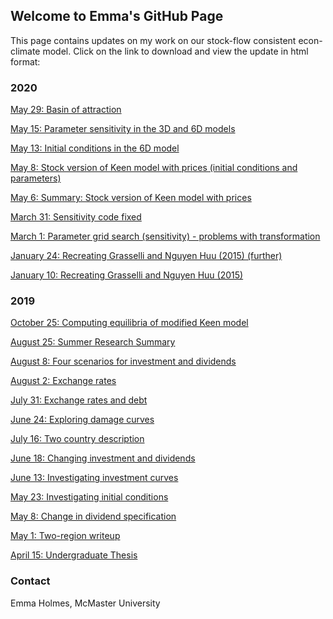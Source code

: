 ## Welcome to Emma's GitHub Page

This page contains updates on my work on our stock-flow consistent econ-climate model. Click on the link to download and view the update in html format:

### 2020

<a href="May_29_2020.html" download>May 29: Basin of attraction</a>

<a href="May_15_2020.html" download>May 15: Parameter sensitivity in the 3D and 6D models</a>

<a href="May_13_2020.html" download>May 13: Initial conditions in the 6D model</a>

<a href="May_8_2020.html" download>May 8: Stock version of Keen model with prices (initial conditions and parameters)</a>

<a href="model_and_code_may6.pdf" download>May 6: Summary: Stock version of Keen model with prices</a>

<a href="March_31_2020.html" download>March 31: Sensitivity code fixed</a>

<a href="March_1_2020.html" download>March 1: Parameter grid search (sensitivity) - problems with transformation</a>

<a href="Jan_24_2020.html" download>January 24: Recreating Grasselli and Nguyen Huu (2015) (further)</a>

<a href="Jan_10_2020.html" download>January 10: Recreating Grasselli and Nguyen Huu (2015)</a>

### 2019

<a href="Oct_25_2019.html" download>October 25: Computing equilibria of modified Keen model</a>

<a href="Emma_summer_writeup.pdf" download>August 25: Summer Research Summary</a>

<a href="Aug_8_2019.html" download>August 8: Four scenarios for investment and dividends</a>

<a href="Aug_2_2019.html" download>August 2: Exchange rates</a>

<a href="July_31_2019.html" download>July 31: Exchange rates and debt</a>

<a href="June_24_2019.html" download>June 24: Exploring damage curves</a>

<a href="July_16_2019.html" download>July 16: Two country description</a>

<a href="June_18_2019.html" download>June 18: Changing investment and dividends</a>

<a href="June_10_2019.html" download>June 13: Investigating investment curves</a>

<a href="May_23_2019.html" download>May 23: Investigating initial conditions</a>

<a href="May_8_2019.html" download>May 8: Change in dividend specification</a>

<a href="May_1_2019.html" download>May 1: Two-region writeup</a>

<a href="Emma_undergrad_thesis.pdf" download>April 15: Undergraduate Thesis</a>


### Contact

Emma Holmes, McMaster University 
